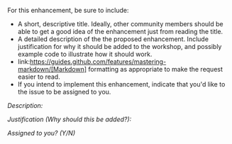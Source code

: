 For this enhancement, be sure to include:
* A short, descriptive title. Ideally, other community members should be able to get a good idea of the enhancement just from reading the title.
* A detailed description of the the proposed enhancement. Include justification for why it should be added to the workshop, and possibly example code to illustrate how it should work.
* link:https://guides.github.com/features/mastering-markdown/[Markdown] formatting as appropriate to make the request easier to read.
* If you intend to implement this enhancement, indicate that you'd like to the issue to be assigned to you.


*Description:*


*Justification (Why should this be added?):*


*Assigned to you? (Y/N)*
